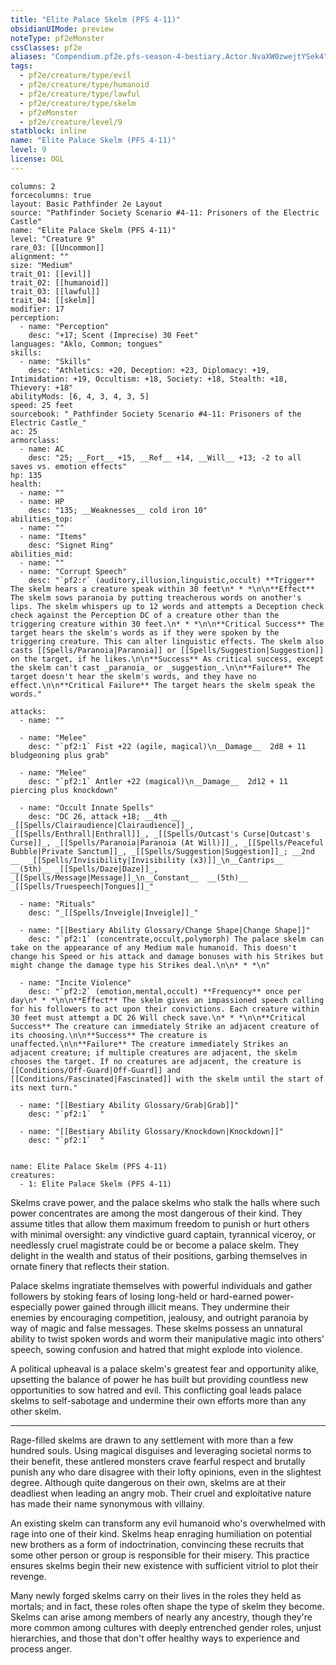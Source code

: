```yaml
---
title: "Elite Palace Skelm (PFS 4-11)"
obsidianUIMode: preview
noteType: pf2eMonster
cssClasses: pf2e
aliases: "Compendium.pf2e.pfs-season-4-bestiary.Actor.NvaXW0zwejtYSek4" 
tags:
  - pf2e/creature/type/evil
  - pf2e/creature/type/humanoid
  - pf2e/creature/type/lawful
  - pf2e/creature/type/skelm
  - pf2eMonster
  - pf2e/creature/level/9
statblock: inline
name: "Elite Palace Skelm (PFS 4-11)"
level: 9
license: OGL
---
```


```statblock
columns: 2
forcecolumns: true
layout: Basic Pathfinder 2e Layout
source: "Pathfinder Society Scenario #4-11: Prisoners of the Electric Castle"
name: "Elite Palace Skelm (PFS 4-11)"
level: "Creature 9"
rare_03: [[Uncommon]]
alignment: ""
size: "Medium"
trait_01: [[evil]]
trait_02: [[humanoid]]
trait_03: [[lawful]]
trait_04: [[skelm]]
modifier: 17
perception:
  - name: "Perception"
    desc: "+17; Scent (Imprecise) 30 Feet"
languages: "Aklo, Common; tongues"
skills:
  - name: "Skills"
    desc: "Athletics: +20, Deception: +23, Diplomacy: +19, Intimidation: +19, Occultism: +18, Society: +18, Stealth: +18, Thievery: +18"
abilityMods: [6, 4, 3, 4, 3, 5]
speed: 25 feet
sourcebook: "_Pathfinder Society Scenario #4-11: Prisoners of the Electric Castle_"
ac: 25
armorclass:
  - name: AC
    desc: "25; __Fort__ +15, __Ref__ +14, __Will__ +13; -2 to all saves vs. emotion effects"
hp: 135
health:
  - name: ""
  - name: HP
    desc: "135; __Weaknesses__ cold iron 10"
abilities_top:
  - name: ""
  - name: "Items"
    desc: "Signet Ring"
abilities_mid:
  - name: ""
  - name: "Corrupt Speech"
    desc: "`pf2:r` (auditory,illusion,linguistic,occult) **Trigger** The skelm hears a creature speak within 30 feet\n* * *\n\n**Effect** The skelm sows paranoia by putting treacherous words on another's lips. The skelm whispers up to 12 words and attempts a Deception check check against the Perception DC of a creature other than the triggering creature within 30 feet.\n* * *\n\n**Critical Success** The target hears the skelm's words as if they were spoken by the triggering creature. This can alter linguistic effects. The skelm also casts [[Spells/Paranoia|Paranoia]] or [[Spells/Suggestion|Suggestion]] on the target, if he likes.\n\n**Success** As critical success, except the skelm can't cast _paranoia_ or _suggestion_.\n\n**Failure** The target doesn't hear the skelm's words, and they have no effect.\n\n**Critical Failure** The target hears the skelm speak the words."

attacks:
  - name: ""

  - name: "Melee"
    desc: "`pf2:1` Fist +22 (agile, magical)\n__Damage__  2d8 + 11 bludgeoning plus grab"

  - name: "Melee"
    desc: "`pf2:1` Antler +22 (magical)\n__Damage__  2d12 + 11 piercing plus knockdown"

  - name: "Occult Innate Spells"
    desc: "DC 26, attack +18; __4th __  _[[Spells/Clairaudience|Clairaudience]]_, _[[Spells/Enthrall|Enthrall]]_, _[[Spells/Outcast's Curse|Outcast's Curse]]_, _[[Spells/Paranoia|Paranoia (At Will)]]_, _[[Spells/Peaceful Bubble|Private Sanctum]]_, _[[Spells/Suggestion|Suggestion]]_; __2nd __  _[[Spells/Invisibility|Invisibility (x3)]]_\n__Cantrips__  __(5th)__ _[[Spells/Daze|Daze]]_, _[[Spells/Message|Message]]_\n__Constant__  __(5th)__ _[[Spells/Truespeech|Tongues]]_"

  - name: "Rituals"
    desc: "_[[Spells/Inveigle|Inveigle]]_"

  - name: "[[Bestiary Ability Glossary/Change Shape|Change Shape]]"
    desc: "`pf2:1` (concentrate,occult,polymorph) The palace skelm can take on the appearance of any Medium male humanoid. This doesn't change his Speed or his attack and damage bonuses with his Strikes but might change the damage type his Strikes deal.\n\n* * *\n"

  - name: "Incite Violence"
    desc: "`pf2:2` (emotion,mental,occult) **Frequency** once per day\n* * *\n\n**Effect** The skelm gives an impassioned speech calling for his followers to act upon their convictions. Each creature within 30 feet must attempt a DC 26 Will check save.\n* * *\n\n**Critical Success** The creature can immediately Strike an adjacent creature of its choosing.\n\n**Success** The creature is unaffected.\n\n**Failure** The creature immediately Strikes an adjacent creature; if multiple creatures are adjacent, the skelm chooses the target. If no creatures are adjacent, the creature is [[Conditions/Off-Guard|Off-Guard]] and [[Conditions/Fascinated|Fascinated]] with the skelm until the start of its next turn."

  - name: "[[Bestiary Ability Glossary/Grab|Grab]]"
    desc: "`pf2:1`  "

  - name: "[[Bestiary Ability Glossary/Knockdown|Knockdown]]"
    desc: "`pf2:1`  "
 
```

```encounter-table
name: Elite Palace Skelm (PFS 4-11)
creatures:
  - 1: Elite Palace Skelm (PFS 4-11)
```



Skelms crave power, and the palace skelms who stalk the halls where such power concentrates are among the most dangerous of their kind. They assume titles that allow them maximum freedom to punish or hurt others with minimal oversight: any vindictive guard captain, tyrannical viceroy, or needlessly cruel magistrate could be or become a palace skelm. They delight in the wealth and status of their positions, garbing themselves in ornate finery that reflects their station.

Palace skelms ingratiate themselves with powerful individuals and gather followers by stoking fears of losing long-held or hard-earned power-especially power gained through illicit means. They undermine their enemies by encouraging competition, jealousy, and outright paranoia by way of magic and false messages. These skelms possess an unnatural ability to twist spoken words and worm their manipulative magic into others' speech, sowing confusion and hatred that might explode into violence.

A political upheaval is a palace skelm's greatest fear and opportunity alike, upsetting the balance of power he has built but providing countless new opportunities to sow hatred and evil. This conflicting goal leads palace skelms to self-sabotage and undermine their own efforts more than any other skelm.

* * *

Rage-filled skelms are drawn to any settlement with more than a few hundred souls. Using magical disguises and leveraging societal norms to their benefit, these antlered monsters crave fearful respect and brutally punish any who dare disagree with their lofty opinions, even in the slightest degree. Although quite dangerous on their own, skelms are at their deadliest when leading an angry mob. Their cruel and exploitative nature has made their name synonymous with villainy.

An existing skelm can transform any evil humanoid who's overwhelmed with rage into one of their kind. Skelms heap enraging humiliation on potential new brothers as a form of indoctrination, convincing these recruits that some other person or group is responsible for their misery. This practice ensures skelms begin their new existence with sufficient vitriol to plot their revenge.

Many newly forged skelms carry on their lives in the roles they held as mortals; and in fact, these roles often shape the type of skelm they become. Skelms can arise among members of nearly any ancestry, though they're more common among cultures with deeply entrenched gender roles, unjust hierarchies, and those that don't offer healthy ways to experience and process anger.
